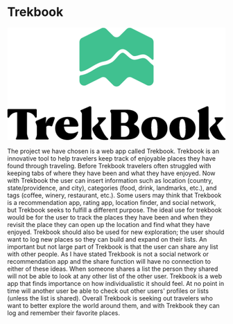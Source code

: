 # Trekbook

<p align="center">
  <img src="https://github.com/Sfecher/Trekbook/blob/master/tb_trekbook-logo-vertical.png">
</p>

  The project we have chosen is a web app called Trekbook. Trekbook is an innovative tool to help travelers keep track of enjoyable places they have found through traveling. Before Trekbook travelers often struggled with keeping tabs of where they have been and what they have enjoyed. Now with Trekbook the user can insert information such as location (country, state/providence, and city), categories (food, drink, landmarks, etc.), and tags (coffee, winery, restaurant, etc.). Some users may think that Trekbook is a recommendation app, rating app, location finder, and social network, but Trekbook seeks to fulfill a different purpose. The ideal use for trekbook would be for the user to track the places they have been and when they revisit the place they can open up the location and find what they have enjoyed. Trekbook should also be used for new exploration; the user should want to log new places so they can build and expand on their lists. An important but not large part of Trekbook is that the user can share any list with other people. As I have stated Trekbook is not a social network or recommendation app and the share function will have no connection to either of these ideas. When someone shares a list the person they shared will not be able to look at any other list of the other user. Trekbook is a web app that finds importance on how individualistic it should feel. At no point in time will another user be able to check out other users' profiles or lists (unless the list is shared). Overall Trekbook is seeking out travelers who want to better explore the world around them, and with Trekbook they can log and remember their favorite places.
